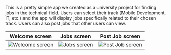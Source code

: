 This is a pretty simple app we created as a university project for finding jobs in the technical field. Users can select their track (Mobile Development, IT, etc.) and the app will display jobs specifically related to their chosen track. Users can also post jobs that other users can view.

|Welcome screen|Jobs screen|Post Job screen|
|:-:|:-:|:-:|
|![Welcome screen](https://user-images.githubusercontent.com/31867324/223767920-64a6c9de-2c2e-4bca-96c5-89f96a4ae809.png)|![Jobs screen](https://user-images.githubusercontent.com/31867324/223770393-466be7fb-54c2-47fd-8b01-946589ffa97c.png)|![Post Job screen](https://user-images.githubusercontent.com/31867324/223770467-b3700c77-3eec-4a34-ac4a-bf9a3fb9b92a.png)
